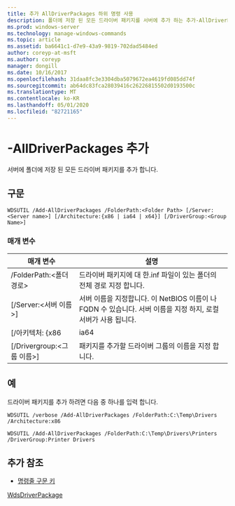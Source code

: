 ```yaml
---
title: 추가 AllDriverPackages 하위 명령 사용
description: 폴더에 저장 된 모든 드라이버 패키지를 서버에 추가 하는 추가-AllDriverPackages에 대 한 참조 항목입니다.
ms.prod: windows-server
ms.technology: manage-windows-commands
ms.topic: article
ms.assetid: ba6641c1-d7e9-43a9-9819-702dad5484ed
author: coreyp-at-msft
ms.author: coreyp
manager: dongill
ms.date: 10/16/2017
ms.openlocfilehash: 31daa8fc3e3304dba5079672ea4619fd085dd74f
ms.sourcegitcommit: ab64dc83fca28039416c26226815502d0193500c
ms.translationtype: MT
ms.contentlocale: ko-KR
ms.lasthandoff: 05/01/2020
ms.locfileid: "82721165"
---
```

# <a name="add-alldriverpackages"></a>-AllDriverPackages 추가

서버에 폴더에 저장 된 모든 드라이버 패키지를 추가 합니다.

## <a name="syntax"></a>구문

```
WDSUTIL /Add-AllDriverPackages /FolderPath:<Folder Path> [/Server:<Server name>] [/Architecture:{x86 | ia64 | x64}] [/DriverGroup:<Group Name>]
```

### <a name="parameters"></a>매개 변수

|          매개 변수           |                                                              설명                                                              |
|------------------------------|---------------------------------------------------------------------------------------------------------------------------------------|
|  /FolderPath:\<폴더 경로>  |                      드라이버 패키지에 대 한.inf 파일이 있는 폴더의 전체 경로 지정 합니다.                      |
|   [/Server:\<서버 이름>]   | 서버 이름을 지정합니다. 이 NetBIOS 이름이 나 FQDN 수 있습니다. 서버 이름을 지정 하지, 로컬 서버가 사용 됩니다. |
|     [/아키텍처: {x86      |                                                                 ia64                                                                  |
| [/Drivergroup:\<그룹 이름>] |                             패키지를 추가할 드라이버 그룹의 이름을 지정 합니다.                             |

## <a name="examples"></a>예

드라이버 패키지를 추가 하려면 다음 중 하나를 입력 합니다.
```
WDSUTIL /verbose /Add-AllDriverPackages /FolderPath:C:\Temp\Drivers /Architecture:x86
```
```
WDSUTIL /Add-AllDriverPackages /FolderPath:C:\Temp\Drivers\Printers /DriverGroup:Printer Drivers
```

## <a name="additional-references"></a>추가 참조

- [명령줄 구문 키](command-line-syntax-key.md)

[WdsDriverPackage](https://technet.microsoft.com/library/dn283440.aspx)